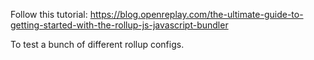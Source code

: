 Follow this tutorial:
https://blog.openreplay.com/the-ultimate-guide-to-getting-started-with-the-rollup-js-javascript-bundler

To test a bunch of different rollup configs.
